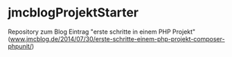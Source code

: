 jmcblogProjektStarter
=====================

Repository zum Blog Eintrag "erste schritte in einem PHP Projekt" (www.jmcblog.de/2014/07/30/erste-schritte-einem-php-projekt-composer-phpunit/)
